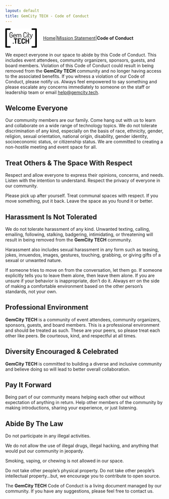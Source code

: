 ```yaml
---
layout: default
title: GemCity TECH - Code of Conduct
---
```

<span style="display: flex; align-items: center;">  
  <img src="GCTSquareWhiteForeground.png" alt="GemCity TECH logo" style="width: 100px; margin-right: 20px;" />
  <a href="./"> Home</a> |
  <a href="./MissionStatement"> Mission Statement</a> |
  <strong>Code of Conduct</strong>
</span>

We expect everyone in our space to abide by this Code of Conduct. This includes event attendees, community organizers, sponsors, guests, and board members. Violation of this Code of Conduct could result in being removed from the **GemCity TECH** community and no longer having access to the associated benefits.
If you witness a violation of our Code of Conduct, please notify us. Always feel empowered to say something and please escalate any concerns immediately to someone on the staff or leadership team or email help@gemcity.tech.  

## Welcome Everyone  

Our community members are our family. Come hang out with us to learn and collaborate on a wide range of technology topics. We do not tolerate discrimination of any kind, especially on the basis of race, ethnicity, gender, religion, sexual orientation, national origin, disability, gender identity, socioeconomic status, or citizenship status. We are committed to creating a non-hostile meeting and event space for all.  

## Treat Others & The Space With Respect  

Respect and allow everyone to express their opinions, concerns, and needs. Listen with the intention to understand. Respect the privacy of everyone in our community.  
  
Please pick up after yourself. Treat communal spaces with respect. If you move something, put it back. Leave the space as you found it or better.  

## Harassment Is Not Tolerated  

We do not tolerate harassment of any kind. Unwanted texting, calling, emailing, following, stalking, badgering, intimidating, or threatening will result in being removed from the **GemCity TECH** community.  

Harassment also includes sexual harassment in any form such as teasing, jokes, innuendos, images, gestures, touching, grabbing, or giving gifts of a sexual or unwanted nature.  

If someone tries to move on from the conversation, let them go. If someone explicitly tells you to leave them alone, then leave them alone. If you are unsure if your behavior is inappropriate, don’t do it. Always err on the side of making a comfortable environment based on the other person’s standards, not your own.  

## Professional Environment  

**GemCity TECH** is a community of event attendees, community organizers, sponsors, guests, and board members. This is a professional environment and should be treated as such. These are your peers, so please treat each other like peers. Be courteous, kind, and respectful at all times.  

## Diversity Encouraged & Celebrated  

**GemCity TECH** is committed to building a diverse and inclusive community and believe doing so will lead to better overall collaboration.

## Pay It Forward  

Being part of our community means helping each other out without expectation of anything in return. Help other members of the community by making introductions, sharing your experience, or just listening.

## Abide By The Law  

Do not participate in any illegal activities.  

We do not allow the use of illegal drugs, illegal hacking, and anything that would put our community in jeopardy.  

Smoking, vaping, or chewing is not allowed in our space.  

Do not take other people’s physical property. Do not take other people’s intellectual property…but, we encourage you to contribute to open source.  


The **GemCity TECH** Code of Conduct is a living document managed by our community. If you have any suggestions, please feel free to contact us. 
